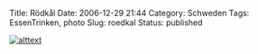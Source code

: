Title: Rödkål
Date: 2006-12-29 21:44
Category: Schweden
Tags: EssenTrinken, photo
Slug: roedkal
Status: published

[![alttext](/pic/rodkal_s.jpg)](/pic/rodkal_l.jpg)

